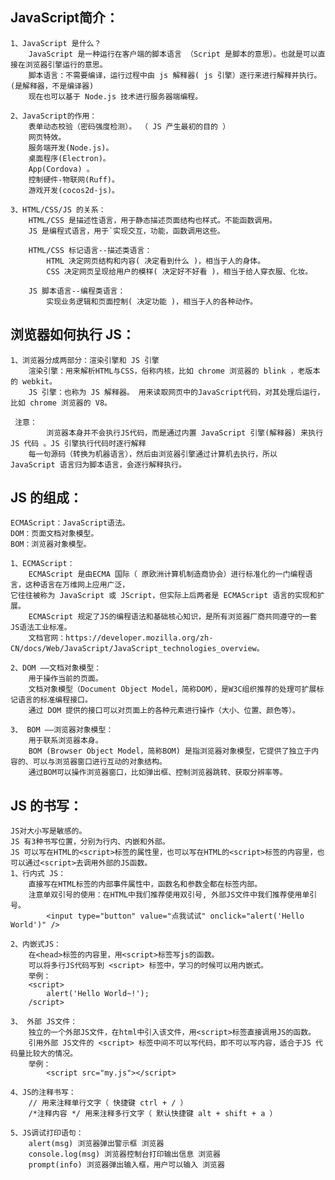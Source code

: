 

## JavaScript简介：
    1、JavaScript 是什么？
        JavaScript 是一种运行在客户端的脚本语言 （Script 是脚本的意思）。也就是可以直接在浏览器引擎运行的意思。
        脚本语言：不需要编译，运行过程中由 js 解释器( js 引擎）逐行来进行解释并执行。   (是解释器，不是编译器)
        现在也可以基于 Node.js 技术进行服务器端编程。

    2、JavaScript的作用：
        表单动态校验（密码强度检测）。 （ JS 产生最初的目的 ）
        网页特效。
        服务端开发(Node.js)。
        桌面程序(Electron)。
        App(Cordova) 。
        控制硬件-物联网(Ruff)。
        游戏开发(cocos2d-js)。
    
    3、HTML/CSS/JS 的关系：
        HTML/CSS 是描述性语言，用于静态描述页面结构也样式。不能函数调用。
        JS 是编程式语言，用于`实现交互，功能，函数调用这些。

        HTML/CSS 标记语言--描述类语言：
            HTML 决定网页结构和内容( 决定看到什么 )，相当于人的身体。
            CSS 决定网页呈现给用户的模样( 决定好不好看 )，相当于给人穿衣服、化妆。

        JS 脚本语言--编程类语言：
            实现业务逻辑和页面控制( 决定功能 )，相当于人的各种动作。


## 浏览器如何执行 JS：
    1、浏览器分成两部分：渲染引擎和 JS 引擎
        渲染引擎：用来解析HTML与CSS，俗称内核，比如 chrome 浏览器的 blink ，老版本的 webkit。
        JS 引擎：也称为 JS 解释器。 用来读取网页中的JavaScript代码，对其处理后运行，比如 chrome 浏览器的 V8。

     注意：
            浏览器本身并不会执行JS代码，而是通过内置 JavaScript 引擎(解释器) 来执行 JS 代码 。JS 引擎执行代码时逐行解释
        每一句源码（转换为机器语言），然后由浏览器引擎通过计算机去执行，所以 JavaScript 语言归为脚本语言，会逐行解释执行。


## JS 的组成：
    ECMAScript：JavaScript语法。
    DOM：页面文档对象模型。
    BOM：浏览器对象模型。

    1、ECMAScript：
        ECMAScript 是由ECMA 国际（ 原欧洲计算机制造商协会）进行标准化的一门编程语言，这种语言在万维网上应用广泛，
    它往往被称为 JavaScript 或 JScript，但实际上后两者是 ECMAScript 语言的实现和扩展。
        ECMAScript 规定了JS的编程语法和基础核心知识，是所有浏览器厂商共同遵守的一套JS语法工业标准。
        文档官网：https://developer.mozilla.org/zh-CN/docs/Web/JavaScript/JavaScript_technologies_overview。
    
    2、DOM ——文档对象模型：
        用于操作当前的页面。
        文档对象模型（Document Object Model，简称DOM），是W3C组织推荐的处理可扩展标记语言的标准编程接口。
        通过 DOM 提供的接口可以对页面上的各种元素进行操作（大小、位置、颜色等）。

    3、 BOM ——浏览器对象模型：
        用于联系浏览器本身。
        BOM (Browser Object Model，简称BOM) 是指浏览器对象模型，它提供了独立于内容的、可以与浏览器窗口进行互动的对象结构。
        通过BOM可以操作浏览器窗口，比如弹出框、控制浏览器跳转、获取分辨率等。


## JS 的书写：
    JS对大小写是敏感的。
    JS 有3种书写位置，分别为行内、内嵌和外部。
    JS 可以写在HTML的<script>标签的属性里，也可以写在HTML的<script>标签的内容里，也可以通过<script>去调用外部的JS函数。
    1、行内式 JS：
        直接写在HTML标签的内部事件属性中，函数名和参数全都在标签内部。
        注意单双引号的使用：在HTML中我们推荐使用双引号, 外部JS文件中我们推荐使用单引号。
            <input type="button" value="点我试试" onclick="alert('Hello World')" />

    2、内嵌式JS：
        在<head>标签的内容里，用<script>标签写js的函数。
        可以将多行JS代码写到 <script> 标签中，学习的时候可以用内嵌式。
        举例：
        <script>
            alert('Hello World~!');
        /script>

    3、 外部 JS文件：
        独立的一个外部JS文件，在html中引入该文件，用<script>标签直接调用JS的函数。
        引用外部 JS文件的 <script> 标签中间不可以写代码，即不可以写内容，适合于JS 代码量比较大的情况。
        举例：
            <script src="my.js"></script>

    4、JS的注释书写：
        // 用来注释单行文字（ 快捷键 ctrl + / ）
        /*注释内容 */ 用来注释多行文字（ 默认快捷键 alt + shift + a ）

    5、JS调试打印语句：
        alert(msg) 浏览器弹出警示框 浏览器
        console.log(msg) 浏览器控制台打印输出信息 浏览器
        prompt(info) 浏览器弹出输入框，用户可以输入 浏览器



